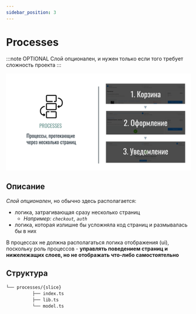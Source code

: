 ```yaml
---
sidebar_position: 3
---
```


# Processes

:::note OPTIONAL
Слой опционален, и нужен только если того требует сложность проекта
:::

![processes-themed-bordered](/img/layers/processes.png)

## Описание

*Слой опционален*, но обычно здесь располагается:

- логика, затрагивающая сразу несколько страниц
  - *Например: `checkout`, `auth`*
- логика, которая излишне бы усложняла код страниц и размывалась бы в них

В процессах не должна располагаться логика отображения (ui), поскольку роль процессов - **управлять поведением страниц и нижележащих слоев, но не отображать что-либо самостоятельно**

## Структура

```sh
└── processes/{slice}
          ├── index.ts
          ├── lib.ts
          └── model.ts
```
